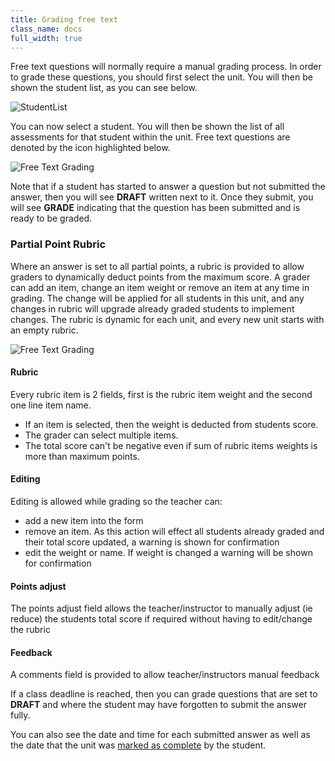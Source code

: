 ```yaml
---
title: Grading free text
class_name: docs
full_width: true
---
```


Free text questions will normally require a manual grading process. In order to grade these questions, you should first select the unit. You will then be shown the student list, as you can see below.

<img alt="StudentList" src="/img/docs/studentlist.png" class="simple"/>

You can now select a student. You will then be shown the list of all assessments for that student within the unit. Free text questions are denoted by the icon highlighted below. 

<img alt="Free Text Grading" src="/img/docs/guides/freetext-grading.png" class="simple"/>

Note that if a student has started to answer a question but not submitted the answer, then you will see **DRAFT** written next to it. Once they submit, you will see **GRADE** indicating that the question has been submitted and is ready to be graded.

<a name="partialpointrubric"></a>
### Partial Point Rubric

Where an answer is set to all partial points, a rubric is provided to allow graders to dynamically deduct points from the maximum score.
A grader can add an item, change an item weight or remove an item at any time in grading. The change will be applied for all students in this unit, and any changes in rubric will upgrade already graded students to implement changes. The rubric is dynamic for each unit, and every new unit starts with an empty rubric.

<img alt="Free Text Grading" src="/img/docs/guides/partialpointrubric.png" class="simple"/>

#### Rubric
Every rubric item is 2 fields, first is the rubric item weight and the second one line item name.

- If an item is selected, then the weight is deducted from students score.
- The grader can select multiple items. 
- The total score can't be negative even if sum of rubric items weights is more than maximum points.

#### Editing
Editing is allowed while grading so the teacher can:

- add a new item into the form
- remove an item. As this action will effect all students already graded and their total score updated, a warning is shown for confirmation
- edit the weight or name.  If weight is changed a warning will be shown for confirmation

#### Points adjust
The points adjust field allows the teacher/instructor to manually adjust (ie reduce) the students total score if required without having to edit/change the rubric

#### Feedback
A comments field is provided to allow teacher/instructors manual feedback


If a class deadline is reached, then you can grade questions that are  set to **DRAFT** and where the student may have forgotten to submit the answer fully.

You can also see the date and time for each submitted answer as well as the date that the unit was [marked as complete](/docs/dashboard/student/guides#completed) by the student.

